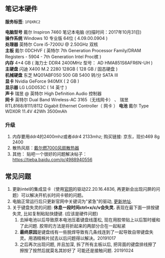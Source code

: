 ## 笔记本硬件

**服务标签**: `1FQXRC2`

**电脑型号**    戴尔 Inspiron 7460 笔记本电脑  (扫描时间：2017年10月31日)  
**操作系统**    Windows 10 专业版 64位 ( 4.09.00.0904 )  
**处理器**    英特尔 Core i5-7200U @ 2.50GHz 双核  
**主板**    戴尔 0DCHVF ( 英特尔 7th Generation Processor Family/DRAM Registers - 5904 - 7th Generation Intel Proc槟 )  
**内存**    4+4 GB ( 海力士 DDR4 2400MHz  型号： AD HMA851S6AFR6N-UH )  
**主硬盘**    闪迪 X400 M.2 2280 128GB ( 128 GB / 固态硬盘 )   
**机械硬盘**     东芝  MQ01ABF050   500 GB     5400 转/分   SATA III  
**显卡**    Nvidia GeForce 940MX ( 2 GB )    
**显示器**    LG LGD053C ( 14 英寸  )  
**声卡**    瑞昱  @ 英特尔 High Definition Audio 控制器  
**网卡**    英特尔 Dual Band Wireless-AC 3165（无线网卡） 、  瑞昱 RTL8168/8111/8112 Gigabit Ethernet Controller（ 网卡   ）
**电池** 戴尔 Type WDX0R 11.4V 42Wh 3500mAh



### 升级

1. 内存要用ddr4的2400mhz或者ddr4 2133mhz; 购买链接: 京东，现价469 8g 2400
2. 散热风扇：[戴尔燃7000风扇散热器](https://item.taobao.com/item.htm?id=554521273079)
3. 其他： 贴吧一个很好的问题解决帖子：<https://tieba.baidu.com/p/4988940556>



## 常见问题

1. 更新intel的集成显卡（使用[官网](http://www.dell.com/support/home/CN/zh/cnbsd1/product-support/servicetag/1FQXRC2/drivers?os=wt64a&DCP=DNDTAG)的驱动22.20.16.4836, 再更新会出现闪屏的问题）可以解决开机长时间卡顿的问题。
2. 电脑正常运行后只更新官网中关键词为"紧急"的驱动, [更新地址](https://www.dell.com/support/home/cn/zh/cnbsd1/product-support/servicetag/1fqxrc2/drivers?os=wt64a&dcp=dndtag).
3. 关于键盘失灵的问题: **休息一段时间ctrl+x/c/v会失灵.** 表现在最下面一排按键失灵, 比如复制粘贴快捷键. (应该是硬件问题)
   1. 去掉电池以后导致原本电池压着键盘线蓬松, 现在用胶带贴上以后暂时缓和了此问题. 胶带的方法是将折起来的两部分合在一起粘紧
   2. **最终原因**是键盘线有一些脱焊导致有几条线连到了一起导致自带键盘失灵。用酒精棉片拭去以后问题得以解决。20191017
   3. 之后再次出现问题, 并且加深, 拆了所有主板以后, 把背面的键盘排线擦了擦按了按然后就莫名其妙好了 可能还是接触问题. 20191024